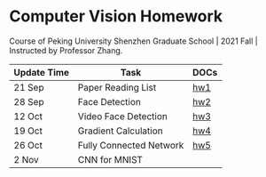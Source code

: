 # Computer Vision Homework

Course of Peking University Shenzhen Graduate School | 2021 Fall | Instructed by Professor Zhang.



| Update Time | Task                     | DOCs                                     |
| ----------- | ------------------------ | ---------------------------------------- |
| 21 Sep      | Paper Reading List       | [hw1](./HW1/paper_reading_list.md)       |
| 28 Sep      | Face Detection           | [hw2](./HW2/face_detection.md)           |
| 12 Oct      | Video Face Detection     | [hw3](./HW3/face_video_detection.md)     |
| 19 Oct      | Gradient Calculation     | [hw4](./HW4/gradient_calculation.pdf)    |
| 26 Oct      | Fully Connected Network  | [hw5](./HW5/Computer_Vision_HW5.pdf)     |
| 2 Nov       | CNN for MNIST            |     |

